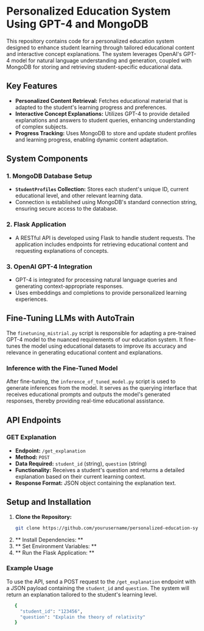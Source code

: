 # Personalized Education System Using GPT-4 and MongoDB

This repository contains code for a personalized education system designed to enhance student learning through tailored educational content and interactive concept explanations. The system leverages OpenAI's GPT-4 model for natural language understanding and generation, coupled with MongoDB for storing and retrieving student-specific educational data.

## Key Features

- **Personalized Content Retrieval:** Fetches educational material that is adapted to the student's learning progress and preferences.
- **Interactive Concept Explanations:** Utilizes GPT-4 to provide detailed explanations and answers to student queries, enhancing understanding of complex subjects.
- **Progress Tracking:** Uses MongoDB to store and update student profiles and learning progress, enabling dynamic content adaptation.

## System Components

### 1. MongoDB Database Setup
- **`StudentProfiles` Collection:** Stores each student's unique ID, current educational level, and other relevant learning data.
- Connection is established using MongoDB's standard connection string, ensuring secure access to the database.

### 2. Flask Application
- A RESTful API is developed using Flask to handle student requests. The application includes endpoints for retrieving educational content and requesting explanations of concepts.

### 3. OpenAI GPT-4 Integration
- GPT-4 is integrated for processing natural language queries and generating context-appropriate responses.
- Uses embeddings and completions to provide personalized learning experiences.

## Fine-Tuning LLMs with AutoTrain

The `finetuning_mistrial.py` script is responsible for adapting a pre-trained GPT-4 model to the nuanced requirements of our education system. It fine-tunes the model using educational datasets to improve its accuracy and relevance in generating educational content and explanations.

### Inference with the Fine-Tuned Model

After fine-tuning, the `inference_of_tuned_model.py` script is used to generate inferences from the model. It serves as the querying interface that receives educational prompts and outputs the model's generated responses, thereby providing real-time educational assistance.

## API Endpoints

### GET Explanation
- **Endpoint:** `/get_explanation`
- **Method:** `POST`
- **Data Required:** `student_id` (string), `question` (string)
- **Functionality:** Receives a student's question and returns a detailed explanation based on their current learning context.
- **Response Format:** JSON object containing the explanation text.

## Setup and Installation

1. **Clone the Repository:**
   ```bash
   git clone https://github.com/yourusername/personalized-education-system.git

2. ** Install Dependencies: **
3. ** Set Environment Variables: **
4. ** Run the Flask Application: **

### Example Usage 
To use the API, send a POST request to the `/get_explanation` endpoint with a JSON payload containing the `student_id` and `question`. The system will return an explanation tailored to the student's learning level.
```bash
   {
     "student_id": "123456",
     "question": "Explain the theory of relativity"
   }


